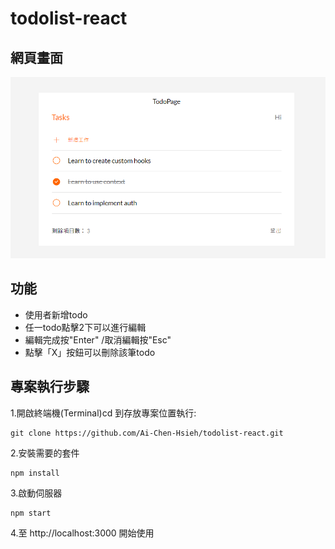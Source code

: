 
# todolist-react


## 網頁畫面
![Todo頁面](https://github.com/Ai-Chen-Hsieh/todolist-react/blob/main/src/assets/images/todo_pic.png)

## 功能

- 使用者新增todo
- 任一todo點擊2下可以進行編輯
- 編輯完成按"Enter" /取消編輯按"Esc"
- 點擊「X」按鈕可以刪除該筆todo

## 專案執行步驟

1.開啟終端機(Terminal)cd 到存放專案位置執行:

```
git clone https://github.com/Ai-Chen-Hsieh/todolist-react.git
```

2.安裝需要的套件 
```
npm install 
```

3.啟動伺服器
```
npm start
```
4.至 http://localhost:3000 開始使用

